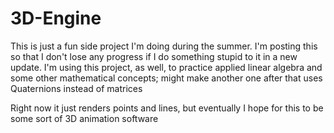 # 3D-Engine
This is just a fun side project I'm doing during the summer. I'm posting this so that I don't lose any progress if I do something stupid to it in a new update.
I'm using this project, as well, to practice applied linear algebra and some other mathematical concepts; might make another one after that uses Quaternions instead of matrices

Right now it just renders points and lines, but eventually I hope for this to be some sort of 3D animation software
